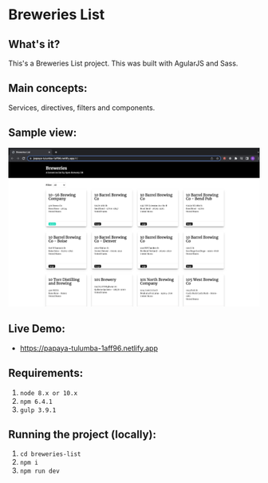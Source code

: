 # Breweries List

## What's it?
This's a Breweries List project. This was built with AgularJS and Sass.

## Main concepts:
Services, directives, filters and components.

## Sample view: 
![](breweries-list.png)

## Live Demo:
* https://papaya-tulumba-1aff96.netlify.app

## Requirements:
1. `node 8.x or 10.x`
2. `npm 6.4.1`
3. `gulp 3.9.1`

## Running the project (locally):

1. `cd breweries-list`
2. `npm i`
3. `npm run dev`
